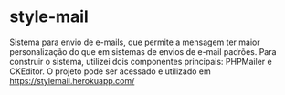 # style-mail
Sistema para envio de e-mails, que permite a mensagem ter maior personalização do que em sistemas de envios de e-mail padrões. Para construir o sistema, utilizei dois componentes principais: PHPMailer e CKEditor.
O projeto pode ser acessado e utilizado em https://stylemail.herokuapp.com/
